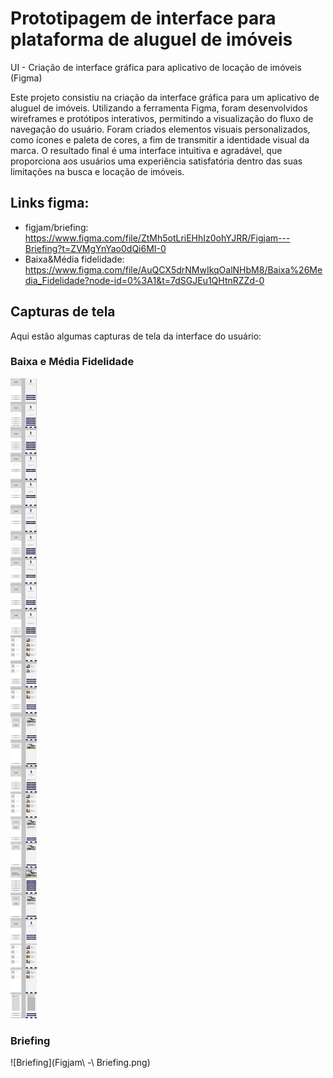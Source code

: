 # Prototipagem de interface para plataforma de aluguel de imóveis
UI - Criação de interface gráfica para aplicativo de locação de imóveis (Figma)

Este projeto consistiu na criação da interface gráfica para um aplicativo de aluguel de imóveis. Utilizando a ferramenta Figma, foram desenvolvidos wireframes e protótipos interativos, permitindo a visualização do fluxo de navegação do usuário. Foram criados elementos visuais personalizados, como ícones e paleta de cores, a fim de transmitir a identidade visual da marca. O resultado final é uma interface intuitiva e agradável, que proporciona aos usuários uma experiência satisfatória dentro das suas limitações na busca e locação de imóveis.

## Links figma:
- figjam/briefing: https://www.figma.com/file/ZtMh5otLriEHhIz0ohYJRR/Figjam---Briefing?t=ZVMgYnYao0dQi6MI-0
- Baixa&Média fidelidade: https://www.figma.com/file/AuQCX5drNMwIkqOalNHbM8/Baixa%26Media_Fidelidade?node-id=0%3A1&t=7dSGJEu1QHtnRZZd-0

## Capturas de tela

Aqui estão algumas capturas de tela da interface do usuário:

### Baixa e Média Fidelidade

![Baixa e Média Fidelidade](Baixa&Media_Fidelidade.png)

### Briefing

![Briefing](Figjam\ -\ Briefing.png)
